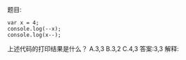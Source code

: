 题目:

    var x = 4;
    console.log(--x);
    console.log(x--);

上述代码的打印结果是什么？
A.3,3
B.3,2
C.4,3
答案:3,3
解释:
